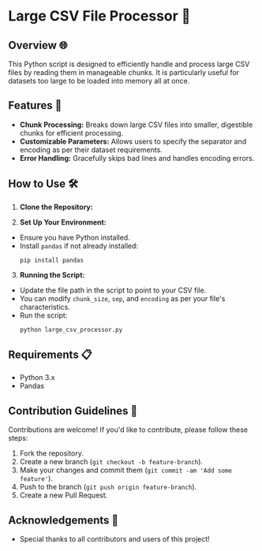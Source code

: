 # Large CSV File Processor 🔄

## Overview 🌐
This Python script is designed to efficiently handle and process large CSV files by reading them in manageable chunks. It is particularly useful for datasets too large to be loaded into memory all at once.

## Features 🌟
- **Chunk Processing:** Breaks down large CSV files into smaller, digestible chunks for efficient processing.
- **Customizable Parameters:** Allows users to specify the separator and encoding as per their dataset requirements.
- **Error Handling:** Gracefully skips bad lines and handles encoding errors.

## How to Use 🛠
1. **Clone the Repository:**

2. **Set Up Your Environment:**
- Ensure you have Python installed.
- Install `pandas` if not already installed:
  ```
  pip install pandas
  ```
3. **Running the Script:**
- Update the file path in the script to point to your CSV file.
- You can modify `chunk_size`, `sep`, and `encoding` as per your file's characteristics.
- Run the script:
  ```
  python large_csv_processor.py
  ```

## Requirements 📋
- Python 3.x
- Pandas

## Contribution Guidelines 🤝
Contributions are welcome! If you'd like to contribute, please follow these steps:
1. Fork the repository.
2. Create a new branch (`git checkout -b feature-branch`).
3. Make your changes and commit them (`git commit -am 'Add some feature'`).
4. Push to the branch (`git push origin feature-branch`).
5. Create a new Pull Request.

## Acknowledgements 🙏
- Special thanks to all contributors and users of this project!

